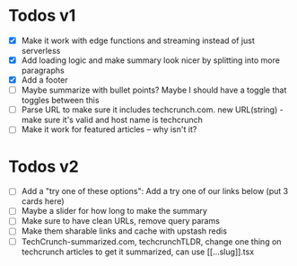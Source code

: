 # Todos v1

- [x] Make it work with edge functions and streaming instead of just serverless
- [x] Add loading logic and make summary look nicer by splitting into more paragraphs
- [x] Add a footer
- [ ] Maybe summarize with bullet points? Maybe I should have a toggle that toggles between this
- [ ] Parse URL to make sure it includes techcrunch.com. new URL(string) - make sure it's valid and host name is techcrunch
- [ ] Make it work for featured articles – why isn't it?

# Todos v2

- [ ] Add a "try one of these options": Add a try one of our links below (put 3 cards here)
- [ ] Maybe a slider for how long to make the summary
- [ ] Make sure to have clean URLs, remove query params
- [ ] Make them sharable links and cache with upstash redis
- [ ] TechCrunch-summarized.com, techcrunchTLDR, change one thing on techcrunch articles to get it summarized, can use [[...slug]].tsx
